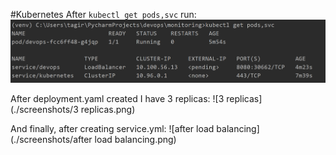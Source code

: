 #Kubernetes
After `kubectl get pods,svc` run:
![kubectl get pods,svc](./screenshots/k8s.png)

After deployment.yaml created I have 3 replicas:
![3 replicas](./screenshots/3 replicas.png)

And finally, after creating service.yml:
![after load balancing](./screenshots/after load balancing.png)